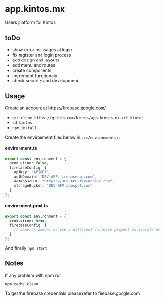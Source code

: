# app.kintos.mx

Users platform for Kintos

## toDo

  - show error messages at login
  - fix register and login process
  - add design and layouts
  - add menu and routes
  - create components
  - implement functionaly
  - check security and development

## Usage

Create an account at https://firebase.google.com/

- `git clone https://github.com/kintos/app.kintos.mx.git kintos`
- `cd kintos`
- `npm install`

Create the environment files below in `src/environments/`.

#### environment.ts
```typescript
export const environment = {
  production: false,
  firebaseConfig: {
    apiKey: "APIKEY",
    authDomain: "DEV-APP.firebaseapp.com",
    databaseURL: "https://DEV-APP.firebaseio.com",
    storageBucket: "DEV-APP.appspot.com"
  }
};
```
#### environment.prod.ts
```typescript
export const environment = {
  production: true,
  firebaseConfig: {
    // same as above, or use a different firebase project to isolate environments
  }
};
```

And finally `npm start`


## Notes

If any problem with npm run

``` npm cache clean ```

To get the firebase credentials please refer to firebase.google.com